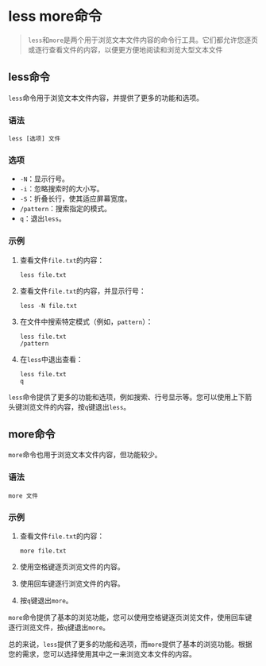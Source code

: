 # less more命令

> `less`和`more`是两个用于浏览文本文件内容的命令行工具。它们都允许您逐页或逐行查看文件的内容，以便更方便地阅读和浏览大型文本文件

## less命令

`less`命令用于浏览文本文件内容，并提供了更多的功能和选项。

### 语法

```
less [选项] 文件
```

### 选项

- `-N`：显示行号。
- `-i`：忽略搜索时的大小写。
- `-S`：折叠长行，使其适应屏幕宽度。
- `/pattern`：搜索指定的模式。
- `q`：退出`less`。

### 示例

1. 查看文件`file.txt`的内容：

   ```
   less file.txt
   ```

2. 查看文件`file.txt`的内容，并显示行号：

   ```
   less -N file.txt
   ```

3. 在文件中搜索特定模式（例如，`pattern`）：

   ```
   less file.txt
   /pattern
   ```

4. 在`less`中退出查看：

   ```
   less file.txt
   q
   ```

`less`命令提供了更多的功能和选项，例如搜索、行号显示等。您可以使用上下箭头键浏览文件的内容，按`q`键退出`less`。

## more命令

`more`命令也用于浏览文本文件内容，但功能较少。

### 语法

```
more 文件
```

### 示例

1. 查看文件`file.txt`的内容：

   ```
   more file.txt
   ```

2. 使用空格键逐页浏览文件的内容。

3. 使用回车键逐行浏览文件的内容。

4. 按`q`键退出`more`。

`more`命令提供了基本的浏览功能，您可以使用空格键逐页浏览文件，使用回车键逐行浏览文件，按`q`键退出`more`。

总的来说，`less`提供了更多的功能和选项，而`more`提供了基本的浏览功能。根据您的需求，您可以选择使用其中之一来浏览文本文件的内容。
